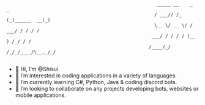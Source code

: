 ```
                                                       _____ __    _            _ 
                                                      / ___// /_  (_)______  __(_)
                                                      \__ \/ __ \/ / ___/ / / / / 
                                                     ___/ / / / / (__  ) /_/ / /  
                                                    /____/_/ /_/_/____/\__,_/_/   
                            
 ```                           
- 👋 Hi, I’m @Shisui
- 👀 I’m interested in coding applications in a variety of languages.
- 🌱 I’m currently learning C#, Python, Java & coding discord bots.
- 💞️ I’m looking to collaborate on any projects developing bots, websites or mobile applications.

<!---
Shisui/Shisui is a ✨ special ✨ repository because its `README.md` (this file) appears on your GitHub profile.
You can click the Preview link to take a look at your changes.
--->
